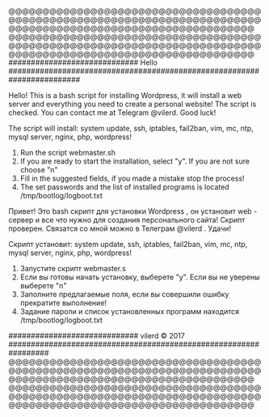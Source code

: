 @@@@@@@@@@@@@@@@@@@@@@@@@@@@@@@@@@@@@@@@@@@@@@@@@@@@@@@@@@@@@@@@@@@@@@@@@@@@@@@@@@@@@@@@@@@@@@@@@@@@@@@@@@@@@@
@@@@@@@@@@@@@@@@@@@@@@@@@@@@@@@@@@@@@@@@@@@@@@@@@@@@@@@@@@@@@@@@@@@@@@@@@@@@@@@@@@@@@@@@@@@@@@@@@@@@@@@@@@@@@@
#############################  Hello  ########################################################################

Hello! This is a bash script for installing Wordpress, it will install a web server and everything you need to
create a personal website! The script is checked. You can contact me at Telegram @vilerd. Good luck!

The script will install: system update, ssh, iptables, fail2ban, vim, mc, ntp, mysql server, nginx, php,
wordpress!

1. Run the script webmaster.sh
2. If you are ready to start the installation, select "y". If you are not sure choose "n"
3. Fill in the suggested fields, if you made a mistake stop the process!
4. The set passwords and the list of installed programs is located /tmp/bootlog/logboot.txt

Привет! Это bash скрипт для установки Wordpress , он установит web - сервер и все что нужно для создания
персонального сайта! Скрипт проверен. Связатся со мной можно в Телеграм @vilerd . Удачи!

Скрипт установит: system update, ssh, iptables, fail2ban, vim, mc, ntp, mysql server, nginx, php,
wordpress!

1. Запустите скрипт webmaster.s
2. Если вы готовы начать установку, выберете "y". Если вы не уверены выберете "n"
3. Заполните предлагаемые поля, если вы совершили ошибку прекратите выполнение!
4. Задание пароли и список установленных программ находится /tmp/bootlog/logboot.txt

#############################  vilerd © 2017 #################################################################
@@@@@@@@@@@@@@@@@@@@@@@@@@@@@@@@@@@@@@@@@@@@@@@@@@@@@@@@@@@@@@@@@@@@@@@@@@@@@@@@@@@@@@@@@@@@@@@@@@@@@@@@@@@@@@
@@@@@@@@@@@@@@@@@@@@@@@@@@@@@@@@@@@@@@@@@@@@@@@@@@@@@@@@@@@@@@@@@@@@@@@@@@@@@@@@@@@@@@@@@@@@@@@@@@@@@@@@@@@@@@
